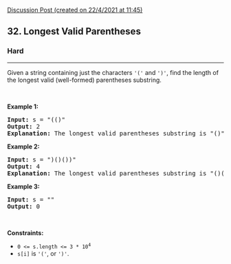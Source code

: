 [Discussion Post (created on 22/4/2021 at 11:45)](https://leetcode.com/problems/longest-valid-parentheses/discuss/1222801/Simplest-0ms-100faster-C%2B%2B-solution)  
<h2>32. Longest Valid Parentheses</h2><h3>Hard</h3><hr><div><p>Given a string containing just the characters <code>'('</code> and <code>')'</code>, find the length of the longest valid (well-formed) parentheses substring.</p>

<p>&nbsp;</p>
<p><strong>Example 1:</strong></p>

<pre><strong>Input:</strong> s = "(()"
<strong>Output:</strong> 2
<strong>Explanation:</strong> The longest valid parentheses substring is "()".
</pre>

<p><strong>Example 2:</strong></p>

<pre><strong>Input:</strong> s = ")()())"
<strong>Output:</strong> 4
<strong>Explanation:</strong> The longest valid parentheses substring is "()()".
</pre>

<p><strong>Example 3:</strong></p>

<pre><strong>Input:</strong> s = ""
<strong>Output:</strong> 0
</pre>

<p>&nbsp;</p>
<p><strong>Constraints:</strong></p>

<ul>
	<li><code>0 &lt;= s.length &lt;= 3 * 10<sup>4</sup></code></li>
	<li><code>s[i]</code> is <code>'('</code>, or <code>')'</code>.</li>
</ul>
</div>